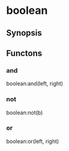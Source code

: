 # boolean

## Synopsis



## Functons

<a name="and">

### and

boolean:and(left, right)

<a name="not">

### not

boolean:not(b)

<a name="or">

### or

boolean:or(left, right)

